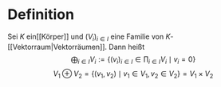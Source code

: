 # Definition
Sei $K$ ein[[Körper]] und $(V_i)_{i \in I}$ eine Familie von $K$-[[Vektorraum|Vektorräumen]]. Dann heißt
$$\bigoplus_{i \in I}V_i:=\{(v_i)_{i \in I} \in \prod_{i \in I}V_i \mid v_i = 0 \}$$
$$V_1 \oplus V_2 = \{(v_1, v_2) \mid v_1 \in V_1, v_2 \in V_2\} = V_1 \times V_2$$